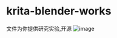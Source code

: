 # krita-blender-works
文件为你提供研究实验,开源
![image](https://github.com/kungful/krita-blender-works/blob/main/donation.png)
